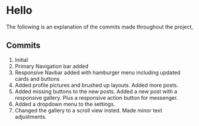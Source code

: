 # Hello
The following is an explanation of the commits made throughout the project,

## Commits

 

 1. Initial
 2. Primary Navigation bar added
 3. Responsive Navbar added with hamburger menu including updated cards and buttons
 4. Added profile pictures and brushed up layouts. Added more posts. 
 5. Added missing buttons to the new posts. Added a new post with a responsive gallery. Plus a responsive action button for messenger.
 6. Added a dropdown menu to the settings.
 7. Changed the gallery to a scroll view insted. Made minor text adjustments.

